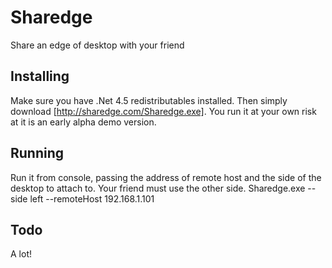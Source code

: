 Sharedge
========

Share an edge of desktop with your friend

Installing
----------
Make sure you have .Net 4.5 redistributables installed.
Then simply download [http://sharedge.com/Sharedge.exe].
You run it at your own risk at it is an early alpha demo version.


Running
-------
Run it from console, passing the address of remote host and the side of the desktop to attach to.
Your friend must use the other side.
Sharedge.exe --side left --remoteHost 192.168.1.101

Todo
----
A lot!
